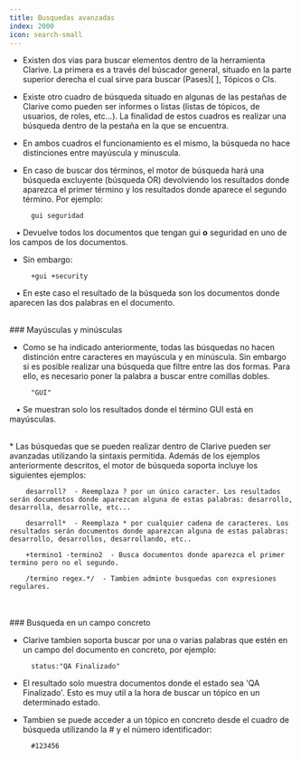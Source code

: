 ```yaml
---
title: Busquedas avanzadas
index: 2000
icon: search-small
---
```


* Existen dos vias para buscar elementos dentro de la herramienta Clarive. La primera es a través del búscador general, situado en la parte superior derecha el cual sirve para buscar (Pases)[ ], Tópicos o CIs. 

* Existe otro cuadro de búsqueda situado en algunas de las pestañas de Clarive como pueden ser informes o listas (listas de tópicos, de usuarios, de roles, etc...). La finalidad de estos cuadros es realizar una búsqueda dentro de la pestaña en la que se encuentra.

* En ambos cuadros el funcionamiento es el mismo, la búsqueda no hace distinciones entre mayúscula y minuscula.

* En caso de buscar dos términos, el motor de búsqueda hará una búsqueda excluyente (búsqueda OR) devolviendo los resultados donde aparezca el primer término y los resultados donde aparece el segundo término. Por ejemplo:
            
        gui seguridad


&nbsp; &nbsp;• Devuelve todos los documentos que tengan gui **o** seguridad en uno de los campos de los documentos.

* Sin embargo:

        +gui +security

&nbsp; &nbsp;• En este caso el resultado de la búsqueda son los documentos donde aparecen las dos palabras en el documento. 

<br />
### Mayúsculas y minúsculas

* Como se ha indicado anteriormente, todas las búsquedas no hacen distinción entre caracteres en mayúscula y en minúscula. Sin embargo si es posible realizar una búsqueda que filtre entre las dos formas. Para ello, es necesario poner la palabra a buscar entre comillas dobles.
            
        "GUI"


&nbsp; &nbsp;• Se muestran solo los resultados donde el término GUI está en mayúsculas.

<br > 
* Las búsquedas que se pueden realizar dentro de Clarive pueden ser avanzadas utilizando la sintaxis permitida. Además de los ejemplos anteriormente descritos, el motor de búsqueda soporta incluye los siguientes ejemplos: <br />
            
        desarroll?  - Reemplaza ? por un único caracter. Los resultados serán documentos donde aparezcan alguna de estas palabras: desarrollo, desarrolla, desarrolle, etc...

        desarroll*  - Reemplaza * por cualquier cadena de caracteres. Los resultados serán documentos donde aparezcan alguna de estas palabras: desarrollo, desarrollos, desarrollando, etc..

        +termino1 -termino2  - Busca documentos donde aparezca el primer termino pero no el segundo.
       
        /termino regex.*/  - Tambien adminte busquedas con expresiones regulares.


<br />

    
<br />
### Busqueda en un campo concreto

* Clarive tambien soporta buscar por una o varias palabras que estén en un campo del documento en concreto, por ejemplo:
            
        status:"QA Finalizado"


* El resultado solo muestra documentos donde el estado sea 'QA Finalizado'. Esto es muy util a la hora de buscar un tópico en un determinado estado.


* Tambien se puede acceder a un tópico en concreto desde el cuadro de búsqueda utilizando la # y el número identificador:
            
        #123456
